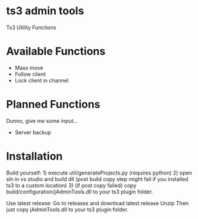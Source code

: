 # ts3 admin tools
Ts3 Utility Functions

# Available Functions

- Mass move
- Follow client
- Lock client in channel

# Planned Functions
Dunno, give me some input...
- Server backup

# Installation

Build yourself:
	1) execute util/generateProjects.py (requires python)
	2) open sln in vs studio and build dll (post build copy step might fail if you installed ts3 to a custom location)
	3) (if post copy failed) copy build/configuration/jAdminTools.dll to your ts3 plugin folder.


Use latest release:
	Go to releases and download latest release
	Unzip
	Then just copy jAdminTools.dll to your ts3 plugin folder.
